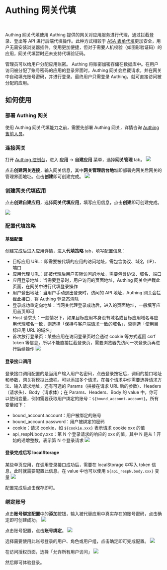 # Authing 网关代填

​
<LastUpdated/>

Authing 网关代填使用 Authing 提供的网关对应用服务进行代理，通过拦截登录、登出等 API 进行后端代填操作。此种方式相较于 [ASA 表单代填](../asa/README.md)更加安全，用户无需安装浏览器插件，使用更加便捷，但对于需要人机校验（如图形验证码）的应用，网关代填暂时还未支持代填验证码。

管理员可以给用户分配应用账密。 Authing 将账密加密存储在数据库中。在用户访问被分配了账号密码的应用的登录界面时，Authing 网关会拦截请求，并在网关中自动填充账号密码，并进行登录。最终用户只需登录 Authing，就可直接访问被分配的应用。

## 如何使用

### 部署 Authing 网关

使用 Authing 网关代填能力之前，需要先部署 Authing 网关，详情咨询 [Authing 售前人员](mailto:sales@authing.cn)。

### 连接网关

打开 [Authing 控制台](https://console.authing.cn)，进入 **应用** -> **自建应用** 菜单，选择**网关管理** tab。
![](~@imagesZhCn/guides/gateway/1.png)

点击**创建网关连接**，输入网关信息，其中**网关管理后台地址**即部署完网关后网关的管理界面地址。点击**创建**即可创建完成。
![](~@imagesZhCn/guides/gateway/2.png)

### 创建网关代填应用

点击**创建自建应用**，选择**网关代填应用**，填写应用信息，点击**创建**即可创建完成。

![](~@imagesZhCn/guides/gateway/3.png)

### 配置代填策略

#### 基础配置

创建完成后进入应用详情，进入**代填策略** tab，填写配置信息：

- 目标应用 URL：即需要被代填的应用的访问地址，需包含协议、域名（IP）、端口
- 应用代理 URL：即被代理后用户实际访问的地址，需要包含协议、域名、端口
- 应用登录地址：当需要登录时，用户访问的页面地址，Authing 网关会拦截此页面，在网关中进行代填登录操作
- 用户登出地址：当用户手动退出登录时，访问的 API 地址，Authing 网关会拦截此接口，将 Authing 登录态清除
- 登录成功重定向地址：当网关代理登录成功后，进入的页面地址，一般填写应用首页即可
- Host 请求头：一般情况下，如果目标应用本身没有域名或目标应用域名与应用代理域名一致，则选择「保持与客户端请求一致的域名」，否则选「使用目标应用 URL 的域名」
- 首次放行登录页：某些应用在访问登录页时会通过 cookie 等方式返回 csrf token 等信息，所以不能直接拦截登录页，需要浏览器先访问一次登录页再进行后续操作
  ![](~@imagesZhCn/guides/gateway/4.png)

#### 登录接口调用

登录接口调用配置的是当用户输入用户名密码，点击登录按钮后，调用的接口地址和参数，网关将模拟此流程。可以添加多个请求，在每个请求中你需要选择请求方法、输入请求地址，还有可选的 Params（拼接在请求 URL 后的参数）、Headers（请求头）、Body（请求体）；在 Params、Headers、Body 的 value 中，你可以使用变量，例如需要获取用户绑定的账号：`${bound_account.account}`。所有变量如下：

- bound_account.account：用户被绑定的账号
- bound_account.password：用户被绑定的密码
- cookie：请求 cookie，如 `${cookie.xxx}` 表示请求 cookie xxx 的值
- api_respN.body.xxx：第 N 个登录请求的响应的 xxx 的值，其中 N 是从 1 开始的递增整数，表示第 N 个登录请求
  ![](~@imagesZhCn/guides/gateway/5.png)

#### 登录完成后写 localStorage

某些单页应用，在调用登录接口成功后，需要在 localStorage 中写入 token 信息，此时就需要配置此信息。在 value 中也可以使用 `${api_respN.body.xxx}` 变量
![](~@imagesZhCn/guides/gateway/6.png)

配置完成后点击保存即可。

### 绑定账号

点击**账号绑定配置**中的**添加**按钮，输入被代替应用中真实存在的账号密码，点击确定即可创建成功。
![](~@imagesZhCn/guides/gateway/7.png)

点击账号配置，点击**账号绑定**。
![](~@imagesZhCn/guides/gateway/8.png)

选择需要使用此账号登录的用户、角色或用户组，点击确定即可完成配置。
![](~@imagesZhCn/guides/gateway/9.png)

在访问授权页面，选择「允许所有用户访问」
![](~@imagesZhCn/guides/gateway/10.png)

然后即可体验登录。
